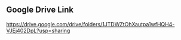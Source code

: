 ## Google Drive Link
https://drive.google.com/drive/folders/1JTDWZtOhXautpa1wfHQH4-VJEj402DpL?usp=sharing
